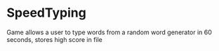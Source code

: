 # SpeedTyping
Game allows a user to type words from a random word generator in 60 seconds, stores high score in file
